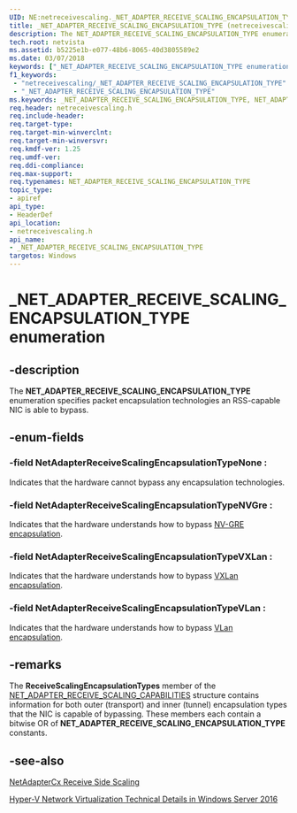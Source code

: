 ```yaml
---
UID: NE:netreceivescaling._NET_ADAPTER_RECEIVE_SCALING_ENCAPSULATION_TYPE
title: _NET_ADAPTER_RECEIVE_SCALING_ENCAPSULATION_TYPE (netreceivescaling.h)
description: The NET_ADAPTER_RECEIVE_SCALING_ENCAPSULATION_TYPE enumeration specifies packet encapsulation technologies an RSS-capable NIC is able to bypass.
tech.root: netvista
ms.assetid: b5225e1b-e077-48b6-8065-40d3805589e2
ms.date: 03/07/2018
keywords: ["_NET_ADAPTER_RECEIVE_SCALING_ENCAPSULATION_TYPE enumeration"]
f1_keywords:
 - "netreceivescaling/_NET_ADAPTER_RECEIVE_SCALING_ENCAPSULATION_TYPE"
 - "_NET_ADAPTER_RECEIVE_SCALING_ENCAPSULATION_TYPE"
ms.keywords: _NET_ADAPTER_RECEIVE_SCALING_ENCAPSULATION_TYPE, NET_ADAPTER_RECEIVE_SCALING_ENCAPSULATION_TYPE, 
req.header: netreceivescaling.h
req.include-header:
req.target-type:
req.target-min-winverclnt:
req.target-min-winversvr:
req.kmdf-ver: 1.25
req.umdf-ver:
req.ddi-compliance:
req.max-support:
req.typenames: NET_ADAPTER_RECEIVE_SCALING_ENCAPSULATION_TYPE
topic_type: 
- apiref
api_type: 
- HeaderDef
api_location:
- netreceivescaling.h
api_name: 
- _NET_ADAPTER_RECEIVE_SCALING_ENCAPSULATION_TYPE
targetos: Windows
---
```


# _NET_ADAPTER_RECEIVE_SCALING_ENCAPSULATION_TYPE enumeration

## -description


The **NET_ADAPTER_RECEIVE_SCALING_ENCAPSULATION_TYPE** enumeration specifies packet encapsulation technologies an RSS-capable NIC is able to bypass.

## -enum-fields

### -field NetAdapterReceiveScalingEncapsulationTypeNone : 
Indicates that the hardware cannot bypass any encapsulation technologies.

### -field NetAdapterReceiveScalingEncapsulationTypeNVGre : 
Indicates that the hardware understands how to bypass [NV-GRE encapsulation](https://docs.microsoft.com/windows-server/networking/sdn/technologies/hyper-v-network-virtualization/hyperv-network-virtualization-technical-details-windows-server#generic-routing-encapsulation-nvgre).

### -field NetAdapterReceiveScalingEncapsulationTypeVXLan : 
Indicates that the hardware understands how to bypass [VXLan encapsulation](https://docs.microsoft.com/windows-server/networking/sdn/technologies/hyper-v-network-virtualization/hyperv-network-virtualization-technical-details-windows-server#virtual-extensible-local-area-network-vxlan).

### -field NetAdapterReceiveScalingEncapsulationTypeVLan : 
Indicates that the hardware understands how to bypass [VLan encapsulation](https://docs.microsoft.com/windows-server/networking/sdn/technologies/hyper-v-network-virtualization/hyperv-network-virtualization-technical-details-windows-server#VirtualNetworks).

## -remarks
The **ReceiveScalingEncapsulationTypes** member of the [NET_ADAPTER_RECEIVE_SCALING_CAPABILITIES](ns-netreceivescaling-_net_adapter_receive_scaling_capabilities.md) structure contains information for both outer (transport) and inner (tunnel) encapsulation types that the NIC is capable of bypassing. These members each contain a bitwise OR of **NET_ADAPTER_RECEIVE_SCALING_ENCAPSULATION_TYPE** constants.



## -see-also
[NetAdapterCx Receive Side Scaling](https://docs.microsoft.com/windows-hardware/drivers/netcx/netadaptercx-receive-side-scaling-rss-)

[Hyper-V Network Virtualization Technical Details in Windows Server 2016](https://docs.microsoft.com/windows-server/networking/sdn/technologies/hyper-v-network-virtualization/hyperv-network-virtualization-technical-details-windows-server)
